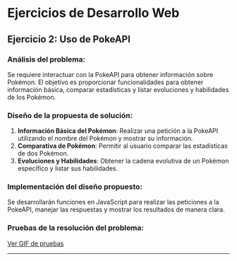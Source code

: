 # Ejercicios de Desarrollo Web

## Ejercicio 2: Uso de PokeAPI

### Análisis del problema:
Se requiere interactuar con la PokeAPI para obtener información sobre Pokémon. El objetivo es proporcionar funcionalidades para obtener información básica, comparar estadísticas y listar evoluciones y habilidades de los Pokémon.

### Diseño de la propuesta de solución:
1. **Información Básica del Pokémon**: Realizar una petición a la PokeAPI utilizando el nombre del Pokémon y mostrar su información.
2. **Comparativa de Pokémon**: Permitir al usuario comparar las estadísticas de dos Pokémon.
3. **Evoluciones y Habilidades**: Obtener la cadena evolutiva de un Pokémon específico y listar sus habilidades.

### Implementación del diseño propuesto:
Se desarrollarán funciones en JavaScript para realizar las peticiones a la PokeAPI, manejar las respuestas y mostrar los resultados de manera clara.

### Pruebas de la resolución del problema:
[Ver GIF de pruebas](URL_DEL_GIF)

---
